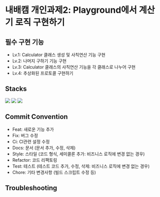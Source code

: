 # 내배캠 개인과제2: Playground에서 계산기 로직 구현하기

## 필수 구현 기능
- Lv.1: Calculator 클래스 생성 및 사칙연산 기능 구현
- Lv.2: 나머지 구하기 기능 구현
- Lv.3: Calculator 클래스의 사칙연산 기능을 각 클래스로 나누어 구현
- Lv.4: 추상화된 프로토콜 구현하기

## Stacks
<img src="https://img.shields.io/badge/Swift-F05138?style=flat&logo=swift&logoColor=white"/></a>
<img src="https://img.shields.io/badge/Git-F05032?style=flat&logo=git&logoColor=white"/></a>
<img src="https://img.shields.io/badge/GitHub-181717?style=flat&logo=github&logoColor=white"/></a>

## Commit Convention
- Feat: 새로운 기능 추가
- Fix: 버그 수정
- Ci: CI관련 설정 수정
- Docs:	문서 (문서 추가, 수정, 삭제)
- Style:	스타일 (코드 형식, 세미콜론 추가: 비즈니스 로직에 변경 없는 경우)
- Refactor:	코드 리팩토링
- Test:	테스트 (테스트 코드 추가, 수정, 삭제: 비즈니스 로직에 변경 없는 경우)
- Chore:	기타 변경사항 (빌드 스크립트 수정 등)

## Troubleshooting

